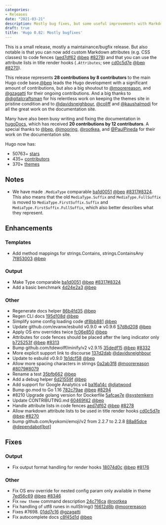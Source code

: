 ```yaml
---
categories:
- Releases
date: "2021-03-21"
description: Mostly bug fixes, but some useful improvements with Markdown attributes.
draft: true
title: 'Hugo 0.82: Mostly bugfixes'
---
```


This is a small release, mostly a maintainance/bugfix release. But also notable is that you can now add custom Markdown attributes (e.g. CSS classes) to code fences ([aed7df62](https://github.com/gohugoio/hugo/commit/aed7df62a811b07b73ec5cbbf03e69e4bbf00919) [@bep](https://github.com/bep) [#8278](https://github.com/gohugoio/hugo/issues/8278)) and that you can use the attribute lists in title render hooks (`.Attributes`; see [cd0c5d7e](https://github.com/gohugoio/hugo/commit/cd0c5d7ef32cbd570af00c50ce760452381df64e) [@bep](https://github.com/bep) [#8270](https://github.com/gohugoio/hugo/issues/8270)).

This release represents **28 contributions by 8 contributors** to the main Hugo code base.[@bep](https://github.com/bep) leads the Hugo development with a significant amount of contributions, but also a big shoutout to [@moorereason](https://github.com/moorereason), and [@gzagatti](https://github.com/gzagatti) for their ongoing contributions.
And a big thanks to [@digitalcraftsman](https://github.com/digitalcraftsman) for his relentless work on keeping the themes site in pristine condition and to [@davidsneighbour](https://github.com/davidsneighbour), [@coliff](https://github.com/coliff) and [@kaushalmodi](https://github.com/kaushalmodi) for all the great work on the documentation site.

Many have also been busy writing and fixing the documentation in [hugoDocs](https://github.com/gohugoio/hugoDocs), 
which has received **20 contributions by 12 contributors**. A special thanks to [@bep](https://github.com/bep), [@jmooring](https://github.com/jmooring), [@rootkea](https://github.com/rootkea), and [@PaulPineda](https://github.com/PaulPineda) for their work on the documentation site.


Hugo now has:

* 50763+ [stars](https://github.com/gohugoio/hugo/stargazers)
* 435+ [contributors](https://github.com/gohugoio/hugo/graphs/contributors)
* 370+ [themes](http://themes.gohugo.io/)

## Notes

* We have made `.MediaType` comparable [ba1d0051](https://github.com/gohugoio/hugo/commit/ba1d0051b44fdd242b20899e195e37ab26501516) [@bep](https://github.com/bep) [#8317](https://github.com/gohugoio/hugo/issues/8317)[#8324](https://github.com/gohugoio/hugo/issues/8324). This also means that the old `MediaType.Suffix` and `MediaType.FullSuffix` is moved to `MediaType.FirstSuffix.Suffix` and `MediaType.FirstSuffix.FullSuffix`, which also better describes what they represent.

## Enhancements

### Templates

* Add method mappings for strings.Contains, strings.ContainsAny [7f853003](https://github.com/gohugoio/hugo/commit/7f8530039aa018f23bad9d58e97777705a6d19ac) [@bep](https://github.com/bep) 

### Output

* Make Type comparable [ba1d0051](https://github.com/gohugoio/hugo/commit/ba1d0051b44fdd242b20899e195e37ab26501516) [@bep](https://github.com/bep) [#8317](https://github.com/gohugoio/hugo/issues/8317)[#8324](https://github.com/gohugoio/hugo/issues/8324)
* Add a basic benchmark [4d24e2a3](https://github.com/gohugoio/hugo/commit/4d24e2a3261d8c7dc0395db3ac4de89ebb0974a5) [@bep](https://github.com/bep) 

### Other

* Regenerate docs helper [86b4fd35](https://github.com/gohugoio/hugo/commit/86b4fd35e78f545510f19b49246a3ccf5487831b) [@bep](https://github.com/bep) 
* Regen CLI docs [195d108d](https://github.com/gohugoio/hugo/commit/195d108da75c9e5b9ef790bc4a5879c1e913964b) [@bep](https://github.com/bep) 
* Simplify some config loading code [df8bb881](https://github.com/gohugoio/hugo/commit/df8bb8812f466bce563cdba297db3cd3f954a799) [@bep](https://github.com/bep) 
* Update github.com/evanw/esbuild v0.9.0 => v0.9.6 [57d8d208](https://github.com/gohugoio/hugo/commit/57d8d208ed2245858c6439f19803bf2749f9377f) [@bep](https://github.com/bep) 
* Apply OS env overrides twice [fc06e850](https://github.com/gohugoio/hugo/commit/fc06e85082b63a54d9403e57c8d01a7d5a62fc04) [@bep](https://github.com/bep) 
* Attributes for code fences should be placed after the lang indicator only [b725253f](https://github.com/gohugoio/hugo/commit/b725253f9e3033e18bd45096c0622e6fb7b1ff79) [@bep](https://github.com/bep) [#8313](https://github.com/gohugoio/hugo/issues/8313)
* Bump github.com/tdewolff/minify/v2 v2.9.15 [35dedf15](https://github.com/gohugoio/hugo/commit/35dedf15c04a605df4d4a09263b0b299e5161f86) [@bep](https://github.com/bep) [#8332](https://github.com/gohugoio/hugo/issues/8332)
* More explicit support link to discourse [137d2dab](https://github.com/gohugoio/hugo/commit/137d2dab3285e9b0f8fe4dcc65ab6ecf8bb09002) [@davidsneighbour](https://github.com/davidsneighbour) 
* Update to esbuild v0.9.0 [1b1dcf58](https://github.com/gohugoio/hugo/commit/1b1dcf586e220c3a8ad5ecfa8e4c3dac97f0ab44) [@bep](https://github.com/bep) 
* Allow more spacing characters in strings [0a2ab3f8](https://github.com/gohugoio/hugo/commit/0a2ab3f8feb961f8394b1f9964fab36bfa468027) [@moorereason](https://github.com/moorereason) [#8079](https://github.com/gohugoio/hugo/issues/8079)[#8079](https://github.com/gohugoio/hugo/issues/8079)
* Rename a test [35bfb662](https://github.com/gohugoio/hugo/commit/35bfb662229226d5f3cc3077ca74323f0aa88b7d) [@bep](https://github.com/bep) 
* Add a debug helper [6d21559f](https://github.com/gohugoio/hugo/commit/6d21559fb55cda39c7b92bb61fd8e65a84465fe5) [@bep](https://github.com/bep) 
* Add support for Google Analytics v4 [ba16a14c](https://github.com/gohugoio/hugo/commit/ba16a14c6e884e309380610331aff78213f84751) [@djatwood](https://github.com/djatwood) 
* Bump go.mod to Go 1.16 [782c79ae](https://github.com/gohugoio/hugo/commit/782c79ae61a5ec30746ce3729933d6b4d31e0540) [@bep](https://github.com/bep) [#8294](https://github.com/gohugoio/hugo/issues/8294)
* #8210 Upgrade golang version for Dockerfile [5afcae7e](https://github.com/gohugoio/hugo/commit/5afcae7e0b4c08bc37db6e34ab4cf960558f4b6e) [@systemkern](https://github.com/systemkern) 
* Update CONTRIBUTING.md [60469f42](https://github.com/gohugoio/hugo/commit/60469f429e227631d76d951f2ed92986f0bd92e9) [@bep](https://github.com/bep) 
* Handle attribute lists in code fences [aed7df62](https://github.com/gohugoio/hugo/commit/aed7df62a811b07b73ec5cbbf03e69e4bbf00919) [@bep](https://github.com/bep) [#8278](https://github.com/gohugoio/hugo/issues/8278)
* Allow markdown attribute lists to be used in title render hooks [cd0c5d7e](https://github.com/gohugoio/hugo/commit/cd0c5d7ef32cbd570af00c50ce760452381df64e) [@bep](https://github.com/bep) [#8270](https://github.com/gohugoio/hugo/issues/8270)
* bump github.com/kyokomi/emoji/v2 from 2.2.7 to 2.2.8 [88a85dce](https://github.com/gohugoio/hugo/commit/88a85dcea951b0b5622cf02b167ec9299d93118b) [@dependabot[bot]](https://github.com/apps/dependabot) 

## Fixes

### Output

* Fix output format handling for render hooks [18074d0c](https://github.com/gohugoio/hugo/commit/18074d0c2375cc4bf4d7933dd4206cb878a23d1c) [@bep](https://github.com/bep) [#8176](https://github.com/gohugoio/hugo/issues/8176)

### Other

* Fix OS env override for nested config param only available in theme [7ed56c69](https://github.com/gohugoio/hugo/commit/7ed56c6941edfdfa42eef2b779020b5d46ca194a) [@bep](https://github.com/bep) [#8346](https://github.com/gohugoio/hugo/issues/8346)
* Fix `new theme` command description [24c716ca](https://github.com/gohugoio/hugo/commit/24c716cac35b0c5476944108e545058749c43e61) [@rootkea](https://github.com/rootkea) 
* Fix handling of utf8 runes in nullString() [f6612d8b](https://github.com/gohugoio/hugo/commit/f6612d8bd8c4c3bb498178d14f45d3acdf86aa7c) [@moorereason](https://github.com/moorereason) 
* Fixes #7698. [01dd7c16](https://github.com/gohugoio/hugo/commit/01dd7c16af6204d18d530f9d3018689215482170) [@gzagatti](https://github.com/gzagatti) 
* Fix autocomplete docs [c8f45d1d](https://github.com/gohugoio/hugo/commit/c8f45d1d861f596821afc068bd12eb1213aba5ce) [@bep](https://github.com/bep) 





